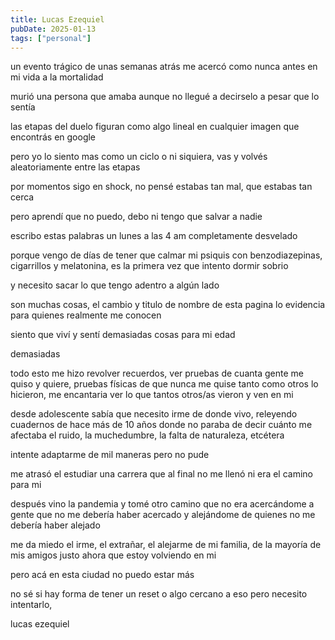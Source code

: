 ```yaml
---
title: Lucas Ezequiel
pubDate: 2025-01-13
tags: ["personal"]
---
```


un evento trágico de unas semanas atrás me acercó como nunca antes en mi vida a la mortalidad

murió una persona que amaba aunque no llegué a decirselo a pesar que lo sentía 

las etapas del duelo figuran como algo lineal en cualquier imagen que encontrás en google

pero yo lo siento mas como un ciclo o ni siquiera, vas y volvés aleatoriamente entre las etapas

por momentos sigo en shock, no pensé estabas tan mal, que estabas tan cerca

pero aprendí que no puedo, debo ni tengo que salvar a nadie

escribo estas palabras un lunes a las 4 am completamente desvelado

porque vengo de días de tener que calmar mi psiquis con benzodiazepinas, cigarrillos y melatonina, es la primera vez que intento dormir sobrio

y necesito sacar lo que tengo adentro a algún lado

son muchas cosas, el cambio y titulo de nombre de esta pagina lo evidencia para quienes realmente me conocen

siento que viví y sentí demasiadas cosas para mi edad

demasiadas

todo esto me hizo revolver recuerdos, ver pruebas de cuanta gente me quiso y quiere, pruebas físicas de que nunca me quise tanto como otros lo hicieron, me encantaria ver lo que tantos otros/as vieron y ven en mi

desde adolescente sabía que necesito irme de donde vivo, releyendo cuadernos de hace más de 10 años donde no paraba de decir cuánto me afectaba el ruido, la muchedumbre, la falta de naturaleza, etcétera

intente adaptarme de mil maneras pero no pude

me atrasó el estudiar una carrera que al final no me llenó ni era el camino para mi

después vino la pandemia y tomé otro camino que no era acercándome a gente que no me debería haber acercado y alejándome de quienes no me debería haber alejado

me da miedo el irme, el extrañar, el alejarme de mi familia, de la mayoría de mis amigos justo ahora que estoy volviendo en mi

pero acá en esta ciudad no puedo estar más

no sé si hay forma de tener un reset o algo cercano a eso pero necesito intentarlo,

lucas ezequiel